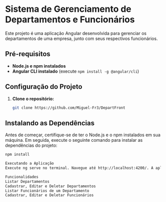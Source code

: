# Sistema de Gerenciamento de Departamentos e Funcionários

Este projeto é uma aplicação Angular desenvolvida para gerenciar os departamentos de uma empresa, junto com seus respectivos funcionários.

## Pré-requisitos

- **Node.js e npm instalados**
- **Angular CLI instalado** (execute `npm install -g @angular/cli`)

## Configuração do Projeto

1. **Clone o repositório:**
   ```bash
   git clone https://github.com/Miguel-Fr3/DepartFront

## Instalando as Dependências

Antes de começar, certifique-se de ter o Node.js e o npm instalados em sua máquina. Em seguida, execute o seguinte comando para instalar as dependências do projeto:

```bash
npm install

Executando a Aplicação
Execute ng serve no terminal. Navegue até http://localhost:4200/. A aplicação será recarregada automaticamente se você alterar qualquer um dos arquivos fonte.

Funcionalidades
Listar Departamentos
Cadastrar, Editar e Deletar Departamentos
Listar Funcionários de um Departamento
Cadastrar, Editar e Deletar Funcionários
